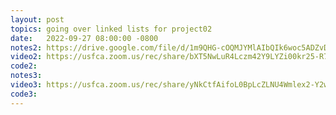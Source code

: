 ```yaml
---
layout: post
topics: going over linked lists for project02
date:   2022-09-27 08:00:00 -0800
notes2: https://drive.google.com/file/d/1m9QHG-cOQMJYMlAIbQIk6woc5ADZvDhX/view?usp=sharing
video2: https://usfca.zoom.us/rec/share/bXT5NwLuR4Lczm42Y9LYZi00kr25-R7awmTmR7VyFNsUJIWjvp3q8c573GaVfPNq.q4LPAiM9Nn4_GbhQ
code2: 
notes3: 
video3: https://usfca.zoom.us/rec/share/yNkCtfAifoL0BpLcZLNU4Wmlex2-Y2wPZVR8m4NckrUpxchLTLfCBpzs1OjJisje.KcxrixJyLtVmpz5m 
code3: 
---
```

